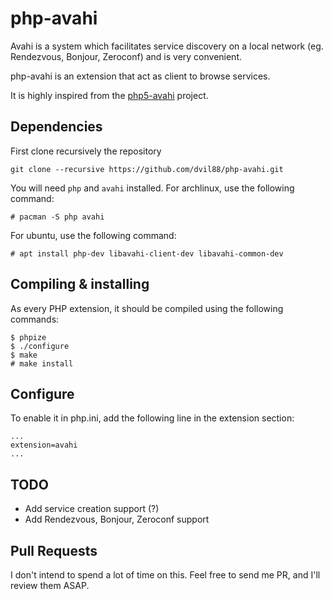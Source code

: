 php-avahi
=========

Avahi is a system which facilitates service discovery on a local network (eg. Rendezvous, Bonjour, Zeroconf) and is very convenient.

php-avahi is an extension that act as client to browse services.

It is highly inspired from the [php5-avahi](https://code.google.com/archive/p/php5-avahi/) project.

Dependencies
------------

First clone recursively the repository

```
git clone --recursive https://github.com/dvil88/php-avahi.git
```

You will need `php` and `avahi` installed.
For archlinux, use the following command:

```
# pacman -S php avahi
```

For ubuntu, use the following command:

```
# apt install php-dev libavahi-client-dev libavahi-common-dev
```

Compiling & installing
----------------------

As every PHP extension, it should be compiled using the following commands:

```
$ phpize
$ ./configure
$ make
# make install
```

Configure
---------

To enable it in php.ini, add the following line in the extension section:

```
...
extension=avahi
...
```

TODO
----

* Add service creation support (?)
* Add Rendezvous, Bonjour, Zeroconf support

Pull Requests
-------------

I don't intend to spend a lot of time on this. Feel free to send me PR, and I'll review them ASAP.
